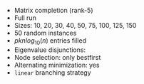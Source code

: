 - Matrix completion (rank-5)
- Full run
- Sizes: 10, 20, 30, 40, 50, 75, 100, 125, 150
- 50 random instances
- $p k n log_{10}(n)$ entries filled
- Eigenvalue disjunctions: 
- Node selection: only bestfirst
- Alternating minimization: yes
- `linear` branching strategy